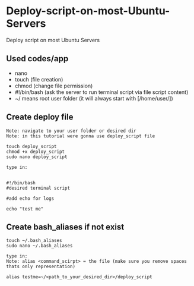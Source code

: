 # Deploy-script-on-most-Ubuntu-Servers
Deploy script on most Ubuntu Servers

## Used codes/app
  - nano
  - touch (file creation)
  - chmod (change file permission)
  - #!/bin/bash (ask the server to run terminal script via file script content)
  - ~/  means root user folder (it will always start with [/home/user/])

## Create deploy file
```
Note: navigate to your user folder or desired dir
Note: in this tutorial were gonna use deploy_script file

touch deploy_script
chmod +x deploy_script
sudo nano deploy_script

type in:


#!/bin/bash
#desired terminal script

#add echo for logs

echo "test me"
```

## Create bash_aliases if not exist
```
touch ~/.bash_aliases
sudo nano ~/.bash_aliases

type in:
Note: alias <command_scirpt> = the file (make sure you remove spaces thats only representation)

alias testme=~/<path_to_your_desired_dir>/deploy_script
```
